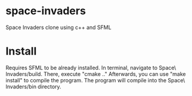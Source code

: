 # space-invaders
Space Invaders clone using c++ and SFML

# Install
Requires SFML to be already installed.
In terminal, navigate to Space\ Invaders/build.
There, execute "cmake .."
Afterwards, you can use "make install" to compile the program.
The program will compile into the Space\ Invaders/bin directory.
